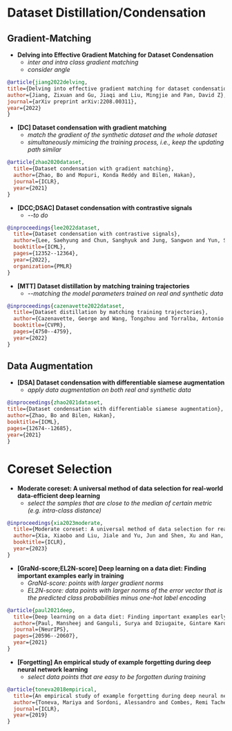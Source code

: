 # Dataset Distillation/Condensation
## Gradient-Matching
+ **Delving into Effective Gradient Matching for Dataset Condensation**
  + *inter and intra class gradient matching*
  + *consider angle*

```bibtex
@article{jiang2022delving,
title={Delving into effective gradient matching for dataset condensation},
author={Jiang, Zixuan and Gu, Jiaqi and Liu, Mingjie and Pan, David Z},
journal={arXiv preprint arXiv:2208.00311},
year={2022}
}
```

+ **[DC] Dataset condensation with gradient matching**
  + *match the gradient of the synthetic dataset and the whole dataset*
  + *simultaneously mimicing the training process, i.e., keep the updating path similar*
```bibtex
@article{zhao2020dataset,
  title={Dataset condensation with gradient matching},
  author={Zhao, Bo and Mopuri, Konda Reddy and Bilen, Hakan},
  journal={ICLR},
  year={2021}
}
```

+ **[DCC;DSAC] Dataset condensation with contrastive signals**
  + *--to do*
```bibtex
@inproceedings{lee2022dataset,
  title={Dataset condensation with contrastive signals},
  author={Lee, Saehyung and Chun, Sanghyuk and Jung, Sangwon and Yun, Sangdoo and Yoon, Sungroh},
  booktitle={ICML},
  pages={12352--12364},
  year={2022},
  organization={PMLR}
}
```

+ **[MTT] Dataset distillation by matching training trajectories**
  + *--matching the model parameters trained on real and synthetic data*
```bibtex
@inproceedings{cazenavette2022dataset,
  title={Dataset distillation by matching training trajectories},
  author={Cazenavette, George and Wang, Tongzhou and Torralba, Antonio and Efros, Alexei A and Zhu, Jun-Yan},
  booktitle={CVPR},
  pages={4750--4759},
  year={2022}
}
```

## Data Augmentation
+ **[DSA] Dataset condensation with differentiable siamese augmentation**
  + *apply data augmentation on both real and synthetic data*
```bibtex
@inproceedings{zhao2021dataset,
title={Dataset condensation with differentiable siamese augmentation},
author={Zhao, Bo and Bilen, Hakan},
booktitle={ICML},
pages={12674--12685},
year={2021}
}
```








# Coreset Selection
+ **Moderate coreset: A universal method of data selection for real-world data-efficient deep learning**
  + *select the samples that are close to the median of certain metric (e.g. intra-class distance)*
```bibtex
@inproceedings{xia2023moderate,
  title={Moderate coreset: A universal method of data selection for real-world data-efficient deep learning},
  author={Xia, Xiaobo and Liu, Jiale and Yu, Jun and Shen, Xu and Han, Bo and Liu, Tongliang},
  booktitle={ICLR},
  year={2023}
}
```

+ **[GraNd-score;EL2N-score] Deep learning on a data diet: Finding important examples early in training**
  + *GraNd-score: points with larger gradient norms*
  + *EL2N-score: data points with larger norms of the error vector that is the predicted class probabilities minus one-hot label encoding*
```bibtex
@article{paul2021deep,
  title={Deep learning on a data diet: Finding important examples early in training},
  author={Paul, Mansheej and Ganguli, Surya and Dziugaite, Gintare Karolina},
  journal={NeurIPS},
  pages={20596--20607},
  year={2021}
}
```

+ **[Forgetting] An empirical study of example forgetting during deep neural network learning**
  + *select data points that are easy to be forgotten during training*
```bibtex
@article{toneva2018empirical,
  title={An empirical study of example forgetting during deep neural network learning},
  author={Toneva, Mariya and Sordoni, Alessandro and Combes, Remi Tachet des and Trischler, Adam and Bengio, Yoshua and Gordon, Geoffrey J},
  journal={ICLR},
  year={2019}
}
```









